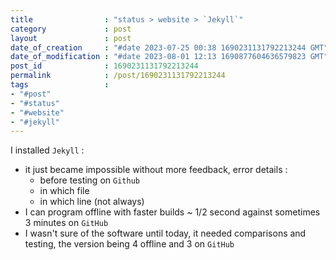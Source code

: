 ```yaml
---
title                : "status > website > `Jekyll`"
category             : post
layout               : post
date_of_creation     : "#date 2023-07-25 00:38 1690231131792213244 GMT"
date_of_modification : "#date 2023-08-01 12:13 1690877604636579823 GMT"
post_id              : 1690231131792213244
permalink            : /post/1690231131792213244
tags                 : 
- "#post"
- "#status"
- "#website"
- "#jekyll"
---
```


I installed `Jekyll` :
- it just became impossible without more feedback, error details : 
  - before testing on `Github` 
  - in which file
  - in which line (not always)
- I can program offline with faster builds ~ 1/2 second against sometimes 3 minutes on `GitHub`
- I wasn't sure of the software until today, it needed comparisons and testing, the version being 4 offline and 3 on `GitHub` 